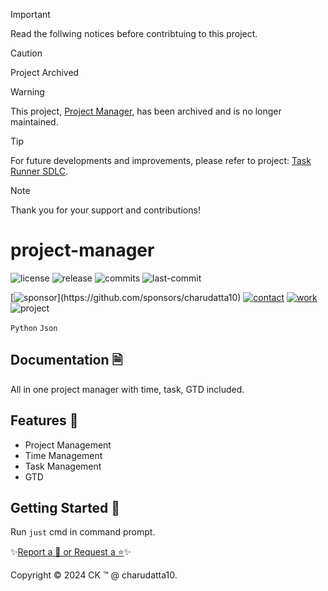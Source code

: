 > [!IMPORTANT]
> Read the follwing notices before contribtuing to this project.

> [!CAUTION]  
> Project Archived

> [!WARNING]
> This project, [Project Manager](https://github.com/charudatta10/project-manager), has been archived and is no longer maintained. 

> [!TIP]
> For future developments and improvements, please refer to project: [Task Runner SDLC](https://github.com/charudatta10/task-runner-SDLC).

> [!NOTE]
> Thank you for your support and contributions!

# project-manager

<!-- Badges: Project Status GitHub -->
![license](https://flat.badgen.net/static/license/GPL-3.0/blue)
![release](https://flat.badgen.net/github/release/charudatta10/project-manager)
![commits](https://flat.badgen.net/github/commits/charudatta10/project-manager)
![last-commit](https://flat.badgen.net/github/last-commit/charudatta10/project-manager)

[![sponsor](https://flat.badgen.net//static/sponsor/%E2%9D%A4?)](https://github.com/sponsors/charudatta10)
[![contact](https://flat.badgen.net//static/contact/%E2%98%8E)](https://charudatta10.github.io/LinkNet/)
[![work](https://flat.badgen.net//static/portfolio/%F0%9F%96%BF)](https://charudatta10.github.io/myblog/)
![project](https://flat.badgen.net///static/project/project-manager)

<!-- Badges: Tools used -->
`Python` `Json` 

## Documentation 🗎

All in one project manager with time, task, GTD included.   

## Features 🌟

- Project Management 
- Time Management 
- Task Management 
- GTD 
 

## Getting Started 🌱

Run `just` cmd in command prompt.

✨[Report a 🐛 or Request a ⭐](https://github.com/charudatta10/project-manager/issues)✨

Copyright :copyright: 2024 CK :tm: @ charudatta10.   

<!-- Acknowledgment, References, Misc -->
